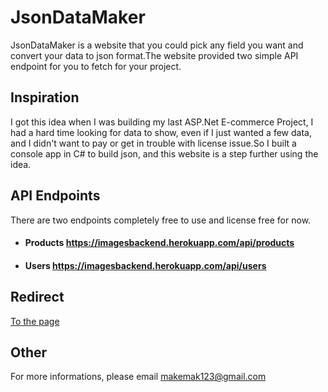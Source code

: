 # JsonDataMaker

JsonDataMaker is a website that you could pick any field you want and convert your data to json format.The website provided two simple API endpoint for you to fetch for your project.

## Inspiration

I got this idea when I was building my last ASP.Net E-commerce Project, I had a hard time looking for data to show, even if I just wanted a few data, and I didn't want to pay or get in trouble with license issue.So I built a console app in C# to build json, and this website is a step further using the idea.

## API Endpoints

There are two endpoints completely free to use and license free for now.

* #### Products https://imagesbackend.herokuapp.com/api/products
* #### Users https://imagesbackend.herokuapp.com/api/users

## Redirect

<a href="https://larrywongkahei.github.io/JsonDataMaker/">To the page</a>

## Other

For more informations, please email makemak123@gmail.com
